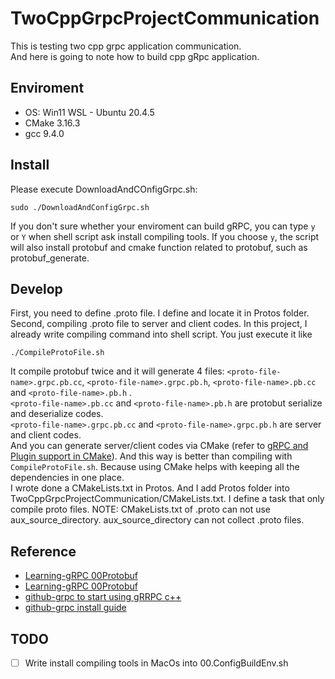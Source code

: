 # TwoCppGrpcProjectCommunication
<p>
This is testing two cpp grpc application communication.</br>
And here is going to note how to build cpp gRpc application.
</p>

## Enviroment
* OS: Win11 WSL - Ubuntu 20.4.5
* CMake 3.16.3
* gcc 9.4.0

## Install
Please execute DownloadAndCOnfigGrpc.sh:
```
sudo ./DownloadAndConfigGrpc.sh
```
If you don't sure whether your enviroment can build gRPC, you can type `y` or `Y` when shell script ask install compiling tools. If you choose `y`, the script will also install protobuf and cmake function related to protobuf, such as protobuf_generate.

## Develop
First, you need to define .proto file. I define and locate it in Protos folder.</br>
Second, compiling .proto file to server and client codes. In this project, I already write compiling command into shell script. You just execute it like
```
./CompileProtoFile.sh
```
It compile protobuf twice and it will generate 4 files: `<proto-file-name>.grpc.pb.cc`, `<proto-file-name>.grpc.pb.h`, `<proto-file-name>.pb.cc` and `<proto-file-name>.pb.h` .</br>
`<proto-file-name>.pb.cc` and `<proto-file-name>.pb.h` are protobut serialize and deserialize codes.</br>
`<proto-file-name>.grpc.pb.cc` and `<proto-file-name>.grpc.pb.h` are server and client codes.</br>
And you can generate server/client codes via CMake
 (refer to [gRPC and Plugin support in CMake](https://www.f-ax.de/dev/2020/11/08/grpc-plugin-cmake-support.html "This is my compiling .porto file with CMake reference.")). And this way is better than compiling with `CompileProtoFile.sh`. Because using CMake helps with keeping all the dependencies in one place.</br>
I wrote done a CMakeLists.txt in Protos. And I add Protos folder into TwoCppGrpcProjectCommunication/CMakeLists.txt. I define a task that only compile proto files.
NOTE: CMakeLists.txt of .proto can not use aux_source_directory. aux_source_directory can not collect .proto files.

## Reference
* [Learning-gRPC 00Protobuf](https://kevinbird61.github.io/grpc-practice/ "learning gRpc about protobuf")
* [Learning-gRPC 00Protobuf](https://kevinbird61.github.io/grpc-practice/ "learning gRpc HelloWorld tutorial")
* [github-grpc to start using gRRPC c++](https://github.com/grpc/grpc/tree/master/src/cpp "grpc official tutorial")
* [github-grpc install guide](https://github.com/grpc/grpc/blob/master/BUILDING.md "gRPC install guide")

## TODO
- [ ] Write install compiling tools in MacOs into 00.ConfigBuildEnv.sh